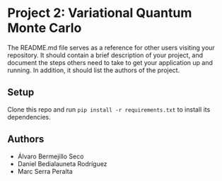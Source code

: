 # Project 2: Variational Quantum Monte Carlo

The README.md file serves as a reference for other users visiting your repository.
It should contain a brief description of your project, and document the steps others need to take to get your application up and running.
In addition, it should list the authors of the project.

## Setup

Clone this repo and run `pip install -r requirements.txt` to install its dependencies.


## Authors 
- Álvaro Bermejillo Seco
- Daniel Bedialauneta Rodríguez
- Marc Serra Peralta
